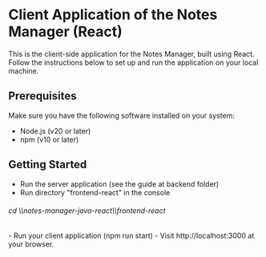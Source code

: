 # Client Application of the Notes Manager (React)

This is the client-side application for the Notes Manager, built using React. Follow the instructions below to set up and run the application on your local machine.

## Prerequisites

Make sure you have the following software installed on your system:

- Node.js (v20 or later)
- npm (v10 or later)

## Getting Started
- Run the server application (see the guide at backend folder)
- Run directory "frontend-react" in the console<br>
<h6>cd <your_path>\\notes-manager-java-react\\frontend-react</h6>
- Run your client application (npm run start)
- Visit http://localhost:3000 at your browser.
